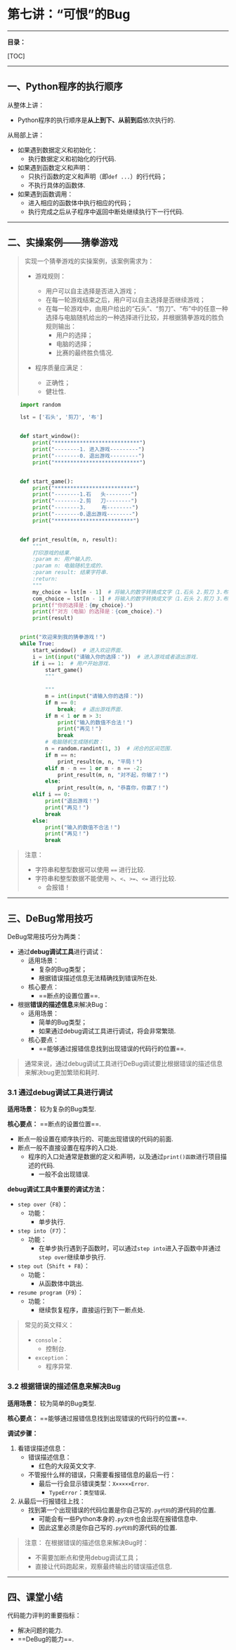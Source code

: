 # 第七讲：“可恨”的Bug

---

**目录：**

[TOC]

---

## 一、Python程序的执行顺序

从整体上讲：
* Python程序的执行顺序是**从上到下、从前到后**依次执行的.

从局部上讲：
* 如果遇到数据定义和初始化：
  * 执行数据定义和初始化的行代码.
* 如果遇到函数定义和声明：
  * 只执行函数的定义和声明（即`def ...`）的行代码；
  * 不执行具体的函数体.
* 如果遇到函数调用：
  * 进入相应的函数体中执行相应的代码；
  * 执行完成之后从子程序中返回中断处继续执行下一行代码.

---

## 二、实操案例——猜拳游戏

> 实现一个猜拳游戏的实操案例，该案例需求为：
> 
> * 游戏规则：
>   * 用户可以自主选择是否进入游戏；
>   * 在每一轮游戏结束之后，用户可以自主选择是否继续游戏；
>   * 在每一轮游戏中，由用户给出的“石头”、“剪刀”、“布”中的任意一种选择与电脑随机给出的一种选择进行比较，并根据猜拳游戏的胜负规则输出：
>       * 用户的选择；
>       * 电脑的选择；
>       * 比赛的最终胜负情况.
> 
> * 程序质量应满足：
>   * 正确性；
>   * 健壮性.

``` Python
    import random

    lst = ['石头', '剪刀', '布']


    def start_window():
        print("***************************")
        print("--------1. 进入游戏---------")
        print("--------0. 退出游戏---------")
        print("***************************")


    def start_game():
        print("*************************")
        print("--------1.石   头--------")
        print("--------2.剪   刀--------")
        print("--------3.     布--------")
        print("--------0.退出游戏--------")
        print("*************************")


    def print_result(m, n, result):
        """
        打印游戏的结果.
        :param m: 用户输入的.
        :param n: 电脑随机生成的.
        :param result: 结果字符串.
        :return:
        """
        my_choice = lst[m - 1]  # 将输入的数字转换成文字（1.石头 2.剪刀 3.布）
        com_choice = lst[n - 1] # 将输入的数字转换成文字（1.石头 2.剪刀 3.布）
        print(f"你的选择是：{my_choice}.")
        print(f"对方（电脑）的选择是：{com_choice}.")
        print(result)


    print("欢迎来到我的猜拳游戏！")
    while True:
        start_window()  # 进入欢迎界面.
        i = int(input("请输入你的选择："))  # 进入游戏或者退出游戏.
        if i == 1:  # 用户开始游戏.
            start_game()
            """
            
            """
            m = int(input("请输入你的选择："))
            if m == 0:
                break;  # 退出游戏界面.
            if m < 1 or m > 3:
                print("输入的数值不合法！")
                print("再见！")
                break
            # 电脑随机生成随机数：
            n = random.randint(1, 3)  # 闭合的区间范围.
            if m == n:
                print_result(m, n, "平局！")
            elif m - n == 1 or m - n == -2:
                print_result(m, n, "对不起，你输了！")
            else:
                print_result(m, n, "恭喜你，你赢了！")
        elif i == 0:
            print("退出游戏！")
            print("再见！")
            break
        else:
            print("输入的数值不合法！")
            print("再见！")
            break
```

> 注意：
> * 字符串和整型数据可以使用 `==` 进行比较.
> * 字符串和整型数据不能使用 `>`、`<`、`>=`、`<=` 进行比较.
>   * 会报错！

---

## 三、DeBug常用技巧

DeBug常用技巧分为两类：

* 通过**debug调试工具**进行调试：
  * 适用场景：
    * 复杂的Bug类型；
    * 根据错误描述信息无法精确找到错误所在处.
  * 核心要点：
    * ==断点的设置位置==.
* 根据**错误的描述信息**来解决Bug：
  * 适用场景：
    * 简单的Bug类型；
    * 如果通过debug调试工具进行调试，将会非常繁琐.
  * 核心要点：
    * ==能够通过报错信息找到出现错误的代码行的位置==.

> 通常来说，通过debug调试工具进行DeBug调试要比根据错误的描述信息来解决bug更加繁琐和耗时.

### 3.1 通过debug调试工具进行调试

**适用场景：** 较为复杂的Bug类型.

**核心要点：** ==断点的设置位置==.

* 断点一般设置在顺序执行的、可能出现错误的代码的前面.
* 断点一般不直接设置在程序的入口处.
  * 程序的入口处通常是数据的定义和声明，以及通过`print()函数`进行项目描述的代码.
    * 一般不会出现错误.

**debug调试工具中重要的调试方法：**

* `step over`（`F8`）：
  * 功能：
    * 单步执行.
* `step into`（`F7`）：
  * 功能：
    * 在单步执行遇到子函数时，可以通过`step into`进入子函数中并通过`step over`继续单步执行.
* `step out`（`Shift + F8`）：
  * 功能：
    * 从函数体中跳出.
* `resume program`（`F9`）：
  * 功能：
    * 继续恢复程序，直接运行到下一断点处.

> 常见的英文释义：
> * `console`：
>   * 控制台.
> * `exception`：
>   * 程序异常.

### 3.2 根据错误的描述信息来解决Bug

**适用场景：** 较为简单的Bug类型.

**核心要点：** ==能够通过报错信息找到出现错误的代码行的位置==.

**调试步骤：**

1. 看错误描述信息：
    * 错误描述信息：
      * 红色的大段英文文字.
    * 不管报什么样的错误，只需要看报错信息的最后一行：
      * 最后一行会显示错误类型：`X×××××Error`.
        * `TypeError`：`类型错误`.
2. 从最后一行报错往上找：
    * 找到第一个出现错误的代码位置是你自己写的`.py代码`的源代码的位置.
      * 可能会有一些Python本身的`.py文件`也会出现在报错信息中.
      * 因此这里必须是你自己写的`.py代码`的源代码的位置.

> 注意：
> 在根据错误的描述信息来解决Bug时：
> * 不需要加断点和使用debug调试工具；
> * 直接让代码跑起来，观察最终输出的错误描述信息.

---

## 四、课堂小结

代码能力评判的重要指标：

* 解决问题的能力.
* ==DeBug的能力==.